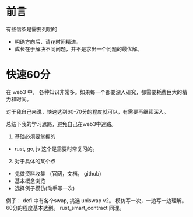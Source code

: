# 前言 

有些信条是需要列明的

- 明确方向后，请花时间精进。
- 成长在于解决不同问题，并不是求出一个问题的最优解。


# 快速60分

在 web3 中， 各种知识非常多。如果每一个都要深入研究，都需要耗费巨大的精力和时间。

对于我自己来说，快速达到60-70分的程度就可以，有需要再继续深入。

总结下我的学习思路，避免自己在web3中迷路。


1. 基础必须要掌握的

- rust, go, js 这个是需要时常复习的。

2. 对于具体的某个点
 - 先做资料收集 （官网，文档， github）
 - 基本概念浏览
 - 选择例子模仿(动手写一次)
 
例子：
    defi 中有各个swap, 挑选 uniswap v2。 模仿写一次，一边写一边理解。 60分的程度基本达到。
    rust_smart_contract 同理。 